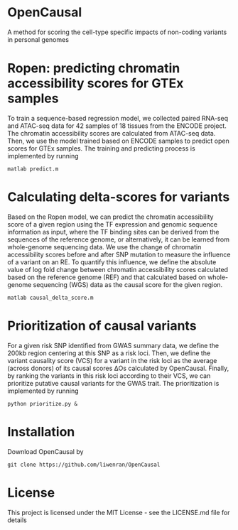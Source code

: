 # OpenCausal
A method for scoring the cell-type specific impacts of non-coding variants in personal genomes 

# Ropen: predicting chromatin accessibility scores for GTEx samples
To train a sequence-based regression model, we collected paired RNA-seq and ATAC-seq data for 42 samples of 18 tissues from the ENCODE project. The chromatin accessibility scores are calculated from ATAC-seq data. Then, we use the model trained based on ENCODE samples to predict open scores for GTEx samples. The training and predicting process is implemented by running

```
matlab predict.m
```

# Calculating delta-scores for variants
Based on the Ropen model, we can predict the chromatin accessibility score of a given region using the TF expression and genomic sequence information as input, where the TF binding sites can be derived from the sequences of the reference genome, or alternatively, it can be learned from whole-genome sequencing data. We use the change of chromatin accessibility scores before and after SNP mutation to measure the influence of a variant on an RE. To quantify this influence, we define the absolute value of log fold change between chromatin accessibility scores calculated based on the reference genome (REF) and that calculated based on whole-genome sequencing (WGS) data as the causal score for the given region. 

```
matlab causal_delta_score.m
```

# Prioritization of causal variants
For a given risk SNP identified from GWAS summary data, we define the 200kb region centering at this SNP as a risk loci. Then, we define the variant causality score (VCS) for a variant in the risk loci as the average (across donors) of its causal scores ΔOs calculated by OpenCausal. Finally, by ranking the variants in this risk loci according to their VCS, we can prioritize putative causal variants for the GWAS trait. The prioritization is implemented by running

```
python prioritize.py &
```

# Installation
Download OpenCausal by
```shell
git clone https://github.com/liwenran/OpenCausal
```

# License
This project is licensed under the MIT License - see the LICENSE.md file for details
